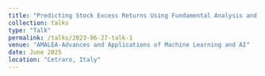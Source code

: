 ```yaml
---
title: "Predicting Stock Excess Returns Using Fundamental Analysis and  Machine Learning: A Comparative Analysis of Machine Learning Models and Fundamental Indicators in DJIA Companies."
collection: talks
type: "Talk"
permalink: /talks/2023-06-27-talk-1
venue: "AMALEA-Advances and Applications of Machine Learning and AI"
date: June 2025
location: "Cetraro, Italy"
---
```


